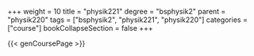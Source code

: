 +++
weight = 10
title = "physik221"
degree = "bsphysik2"
parent = "physik220"
tags = ["bsphysik2", "physik221", "physik220"]
categories = ["course"]
bookCollapseSection = false
+++

{{< genCoursePage >}}
